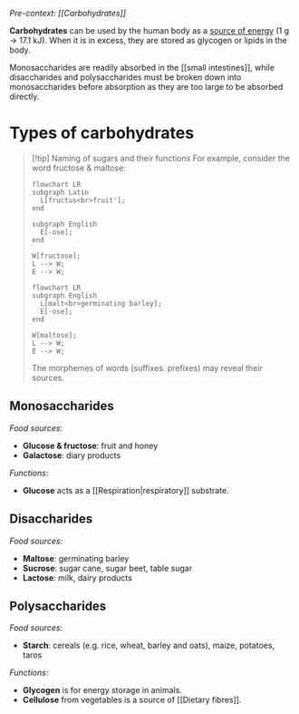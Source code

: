 *Pre-context: [[Carbohydrates]]*

**Carbohydrates** can be used by the human body as a <u>source of energy</u> (1 g → 17.1 kJ). When it is in excess, they are <span class="hi-green">stored as glycogen or lipids in the body</span>.

<span class="hi-green">Monosaccharides are readily absorbed</span> in the [[small intestines]], while <span class="hi-green">disaccharides and polysaccharides must be broken down</span> into monosaccharides before absorption as they are <span class="hi-blue">too large to be absorbed directly</span>.

# Types of carbohydrates

> [!tip] Naming of sugars and their functions
> For example, consider the word fructose & maltose:
> ```mermaid
> flowchart LR
> subgraph Latin
> 	L[fructus<br>fruit'];
> end
> 
> subgraph English
> 	E[-ose];
> end
> 
> W[fructose];
> L --> W;
> E --> W;
> ```
> ```mermaid
> flowchart LR
> subgraph English
> 	L[malt<br>germinating barley];
> 	E[-ose];
> end
> 
> W[maltose];
> L --> W;
> E --> W;
> ```
> The morphemes of words (suffixes. prefixes) may reveal their sources.

## Monosaccharides
*Food sources*:
- **Glucose & fructose**: fruit and honey
- **Galactose**: diary products

*Functions*:
- **Glucose** acts as a [[Respiration|respiratory]] substrate.

## Disaccharides
*Food sources*:
- **Maltose**: germinating barley
- **Sucrose**: sugar cane, sugar beet, table sugar
- **Lactose**: milk, dairy products

## Polysaccharides
*Food sources*:
- **Starch**: cereals (e.g. rice, wheat, barley and oats), maize, potatoes, taros

*Functions*:
- **Glycogen** is for energy storage in animals.
- **Cellulose** from vegetables is a source of [[Dietary fibres]].
